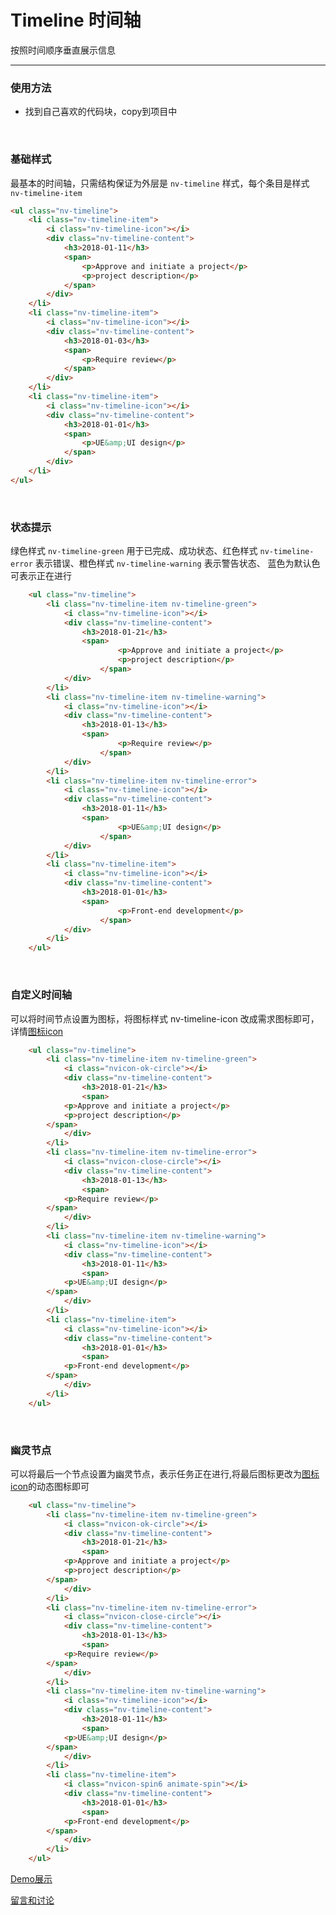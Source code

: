 # Timeline 时间轴

按照时间顺序垂直展示信息

---

### 使用方法

+ 找到自己喜欢的代码块，copy到项目中

<br/>

### 基础样式

最基本的时间轴，只需结构保证为外层是 `nv-timeline` 样式，每个条目是样式 `nv-timeline-item`

```html
<ul class="nv-timeline">
    <li class="nv-timeline-item">
        <i class="nv-timeline-icon"></i>
        <div class="nv-timeline-content">
            <h3>2018-01-11</h3>
            <span>
                <p>Approve and initiate a project</p>
                <p>project description</p>
            </span>
        </div>
    </li>
    <li class="nv-timeline-item">
        <i class="nv-timeline-icon"></i>
        <div class="nv-timeline-content">
            <h3>2018-01-03</h3>
            <span>
                <p>Require review</p>
            </span>
        </div>
    </li>
    <li class="nv-timeline-item">
        <i class="nv-timeline-icon"></i>
        <div class="nv-timeline-content">
            <h3>2018-01-01</h3>
            <span>
                <p>UE&amp;UI design</p>
            </span>
        </div>
    </li>
</ul>
```

<br/>

### 状态提示

绿色样式 `nv-timeline-green` 用于已完成、成功状态、红色样式 `nv-timeline-error` 表示错误、橙色样式 `nv-timeline-warning` 表示警告状态、 蓝色为默认色可表示正在进行

```html
    <ul class="nv-timeline">
        <li class="nv-timeline-item nv-timeline-green">
            <i class="nv-timeline-icon"></i>
            <div class="nv-timeline-content">
                <h3>2018-01-21</h3>
                <span>
                        <p>Approve and initiate a project</p>
                        <p>project description</p>
                    </span>
            </div>
        </li>
        <li class="nv-timeline-item nv-timeline-warning">
            <i class="nv-timeline-icon"></i>
            <div class="nv-timeline-content">
                <h3>2018-01-13</h3>
                <span>
                        <p>Require review</p>
                    </span>
            </div>
        </li>
        <li class="nv-timeline-item nv-timeline-error">
            <i class="nv-timeline-icon"></i>
            <div class="nv-timeline-content">
                <h3>2018-01-11</h3>
                <span>
                        <p>UE&amp;UI design</p>
                    </span>
            </div>
        </li>
        <li class="nv-timeline-item">
            <i class="nv-timeline-icon"></i>
            <div class="nv-timeline-content">
                <h3>2018-01-01</h3>
                <span>
                        <p>Front-end development</p>
                    </span>
            </div>
        </li>
    </ul>
```
<br/>

### 自定义时间轴

可以将时间节点设置为图标，将图标样式 nv-timeline-icon 改成需求图标即可，详情[图标icon](http://gtp-nv.jd.com/docs?languageCode=CN&columnUid=41c513f9dd334a1ebb0fbbd76d71e973&directoryUid=8fd3459c5ba04cf681494941b2db31e2&directoryName=Icon%20%E5%9B%BE%E6%A0%87)

```html
    <ul class="nv-timeline">
        <li class="nv-timeline-item nv-timeline-green">
            <i class="nvicon-ok-circle"></i>
            <div class="nv-timeline-content">
                <h3>2018-01-21</h3>
                <span>
            <p>Approve and initiate a project</p>
            <p>project description</p>
        </span>
            </div>
        </li>
        <li class="nv-timeline-item nv-timeline-error">
            <i class="nvicon-close-circle"></i>
            <div class="nv-timeline-content">
                <h3>2018-01-13</h3>
                <span>
            <p>Require review</p>
        </span>
            </div>
        </li>
        <li class="nv-timeline-item nv-timeline-warning">
            <i class="nv-timeline-icon"></i>
            <div class="nv-timeline-content">
                <h3>2018-01-11</h3>
                <span>
            <p>UE&amp;UI design</p>
        </span>
            </div>
        </li>
        <li class="nv-timeline-item">
            <i class="nv-timeline-icon"></i>
            <div class="nv-timeline-content">
                <h3>2018-01-01</h3>
                <span>
            <p>Front-end development</p>
        </span>
            </div>
        </li>
    </ul>
```
<br/>

### 幽灵节点

可以将最后一个节点设置为幽灵节点，表示任务正在进行,将最后图标更改为[图标icon](http://gtp-nv.jd.com/docs?languageCode=CN&columnUid=41c513f9dd334a1ebb0fbbd76d71e973&directoryUid=8fd3459c5ba04cf681494941b2db31e2&directoryName=Icon%20%E5%9B%BE%E6%A0%87)的动态图标即可


```html
    <ul class="nv-timeline">
        <li class="nv-timeline-item nv-timeline-green">
            <i class="nvicon-ok-circle"></i>
            <div class="nv-timeline-content">
                <h3>2018-01-21</h3>
                <span>
            <p>Approve and initiate a project</p>
            <p>project description</p>
        </span>
            </div>
        </li>
        <li class="nv-timeline-item nv-timeline-error">
            <i class="nvicon-close-circle"></i>
            <div class="nv-timeline-content">
                <h3>2018-01-13</h3>
                <span>
            <p>Require review</p>
        </span>
            </div>
        </li>
        <li class="nv-timeline-item nv-timeline-warning">
            <i class="nv-timeline-icon"></i>
            <div class="nv-timeline-content">
                <h3>2018-01-11</h3>
                <span>
            <p>UE&amp;UI design</p>
        </span>
            </div>
        </li>
        <li class="nv-timeline-item">
            <i class="nvicon-spin6 animate-spin"></i>
            <div class="nv-timeline-content">
                <h3>2018-01-01</h3>
                <span>
            <p>Front-end development</p>
        </span>
            </div>
        </li>
    </ul>
```

[Demo展示](http://gtp-nv.jd.com/docs?languageCode=CN&columnUid=41c513f9dd334a1ebb0fbbd76d71e973&directoryUid=1608e3f56a864772b61d62ff32a89afc&directoryName=Timeline%20%E6%97%B6%E9%97%B4%E8%BD%B4)

[留言和讨论](https://github.com/guguaihaha/nv-source/issues/17)

    